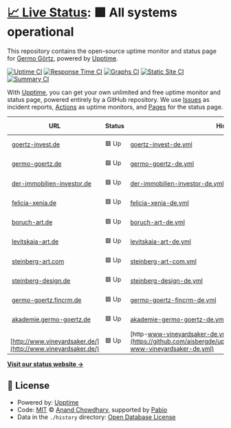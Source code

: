 # [📈 Live Status](https://aisbergde.github.io/upptime): <!--live status--> **🟩 All systems operational**

This repository contains the open-source uptime monitor and status page for [Germo Görtz](www.aisberg.de), powered by [Upptime](https://github.com/upptime/upptime).

[![Uptime CI](https://github.com/aisbergde/upptime/workflows/Uptime%20CI/badge.svg)](https://github.com/aisbergde/upptime/actions?query=workflow%3A%22Uptime+CI%22)
[![Response Time CI](https://github.com/aisbergde/upptime/workflows/Response%20Time%20CI/badge.svg)](https://github.com/aisbergde/upptime/actions?query=workflow%3A%22Response+Time+CI%22)
[![Graphs CI](https://github.com/aisbergde/upptime/workflows/Graphs%20CI/badge.svg)](https://github.com/aisbergde/upptime/actions?query=workflow%3A%22Graphs+CI%22)
[![Static Site CI](https://github.com/aisbergde/upptime/workflows/Static%20Site%20CI/badge.svg)](https://github.com/aisbergde/upptime/actions?query=workflow%3A%22Static+Site+CI%22)
[![Summary CI](https://github.com/aisbergde/upptime/workflows/Summary%20CI/badge.svg)](https://github.com/aisbergde/upptime/actions?query=workflow%3A%22Summary+CI%22)

With [Upptime](https://upptime.js.org), you can get your own unlimited and free uptime monitor and status page, powered entirely by a GitHub repository. We use [Issues](https://github.com/aisbergde/upptime/issues) as incident reports, [Actions](https://github.com/aisbergde/upptime/actions) as uptime monitors, and [Pages](https://aisbergde.github.io/upptime) for the status page.

<!--start: status pages-->
<!-- This summary is generated by Upptime (https://github.com/upptime/upptime) -->
<!-- Do not edit this manually, your changes will be overwritten -->
<!-- prettier-ignore -->
| URL | Status | History | Response Time | Uptime |
| --- | ------ | ------- | ------------- | ------ |
| <img alt="" src="https://icons.duckduckgo.com/ip3/goertz-invest.de.ico" height="13"> [goertz-invest.de](https://goertz-invest.de) | 🟩 Up | [goertz-invest-de.yml](https://github.com/aisbergde/upptime/commits/HEAD/history/goertz-invest-de.yml) | <details><summary><img alt="Response time graph" src="./graphs/goertz-invest-de/response-time-week.png" height="20"> 1050ms</summary><br><a href="https://aisbergde.github.io/upptime/history/goertz-invest-de"><img alt="Response time 1166" src="https://img.shields.io/endpoint?url=https%3A%2F%2Fraw.githubusercontent.com%2Faisbergde%2Fupptime%2FHEAD%2Fapi%2Fgoertz-invest-de%2Fresponse-time.json"></a><br><a href="https://aisbergde.github.io/upptime/history/goertz-invest-de"><img alt="24-hour response time 1288" src="https://img.shields.io/endpoint?url=https%3A%2F%2Fraw.githubusercontent.com%2Faisbergde%2Fupptime%2FHEAD%2Fapi%2Fgoertz-invest-de%2Fresponse-time-day.json"></a><br><a href="https://aisbergde.github.io/upptime/history/goertz-invest-de"><img alt="7-day response time 1050" src="https://img.shields.io/endpoint?url=https%3A%2F%2Fraw.githubusercontent.com%2Faisbergde%2Fupptime%2FHEAD%2Fapi%2Fgoertz-invest-de%2Fresponse-time-week.json"></a><br><a href="https://aisbergde.github.io/upptime/history/goertz-invest-de"><img alt="30-day response time 1172" src="https://img.shields.io/endpoint?url=https%3A%2F%2Fraw.githubusercontent.com%2Faisbergde%2Fupptime%2FHEAD%2Fapi%2Fgoertz-invest-de%2Fresponse-time-month.json"></a><br><a href="https://aisbergde.github.io/upptime/history/goertz-invest-de"><img alt="1-year response time 1166" src="https://img.shields.io/endpoint?url=https%3A%2F%2Fraw.githubusercontent.com%2Faisbergde%2Fupptime%2FHEAD%2Fapi%2Fgoertz-invest-de%2Fresponse-time-year.json"></a></details> | <details><summary><a href="https://aisbergde.github.io/upptime/history/goertz-invest-de">100.00%</a></summary><a href="https://aisbergde.github.io/upptime/history/goertz-invest-de"><img alt="All-time uptime 99.95%" src="https://img.shields.io/endpoint?url=https%3A%2F%2Fraw.githubusercontent.com%2Faisbergde%2Fupptime%2FHEAD%2Fapi%2Fgoertz-invest-de%2Fuptime.json"></a><br><a href="https://aisbergde.github.io/upptime/history/goertz-invest-de"><img alt="24-hour uptime 100.00%" src="https://img.shields.io/endpoint?url=https%3A%2F%2Fraw.githubusercontent.com%2Faisbergde%2Fupptime%2FHEAD%2Fapi%2Fgoertz-invest-de%2Fuptime-day.json"></a><br><a href="https://aisbergde.github.io/upptime/history/goertz-invest-de"><img alt="7-day uptime 100.00%" src="https://img.shields.io/endpoint?url=https%3A%2F%2Fraw.githubusercontent.com%2Faisbergde%2Fupptime%2FHEAD%2Fapi%2Fgoertz-invest-de%2Fuptime-week.json"></a><br><a href="https://aisbergde.github.io/upptime/history/goertz-invest-de"><img alt="30-day uptime 100.00%" src="https://img.shields.io/endpoint?url=https%3A%2F%2Fraw.githubusercontent.com%2Faisbergde%2Fupptime%2FHEAD%2Fapi%2Fgoertz-invest-de%2Fuptime-month.json"></a><br><a href="https://aisbergde.github.io/upptime/history/goertz-invest-de"><img alt="1-year uptime 99.95%" src="https://img.shields.io/endpoint?url=https%3A%2F%2Fraw.githubusercontent.com%2Faisbergde%2Fupptime%2FHEAD%2Fapi%2Fgoertz-invest-de%2Fuptime-year.json"></a></details>
| <img alt="" src="https://icons.duckduckgo.com/ip3/germo-goertz.de.ico" height="13"> [germo-goertz.de](https://germo-goertz.de) | 🟩 Up | [germo-goertz-de.yml](https://github.com/aisbergde/upptime/commits/HEAD/history/germo-goertz-de.yml) | <details><summary><img alt="Response time graph" src="./graphs/germo-goertz-de/response-time-week.png" height="20"> 1021ms</summary><br><a href="https://aisbergde.github.io/upptime/history/germo-goertz-de"><img alt="Response time 1125" src="https://img.shields.io/endpoint?url=https%3A%2F%2Fraw.githubusercontent.com%2Faisbergde%2Fupptime%2FHEAD%2Fapi%2Fgermo-goertz-de%2Fresponse-time.json"></a><br><a href="https://aisbergde.github.io/upptime/history/germo-goertz-de"><img alt="24-hour response time 1170" src="https://img.shields.io/endpoint?url=https%3A%2F%2Fraw.githubusercontent.com%2Faisbergde%2Fupptime%2FHEAD%2Fapi%2Fgermo-goertz-de%2Fresponse-time-day.json"></a><br><a href="https://aisbergde.github.io/upptime/history/germo-goertz-de"><img alt="7-day response time 1021" src="https://img.shields.io/endpoint?url=https%3A%2F%2Fraw.githubusercontent.com%2Faisbergde%2Fupptime%2FHEAD%2Fapi%2Fgermo-goertz-de%2Fresponse-time-week.json"></a><br><a href="https://aisbergde.github.io/upptime/history/germo-goertz-de"><img alt="30-day response time 1101" src="https://img.shields.io/endpoint?url=https%3A%2F%2Fraw.githubusercontent.com%2Faisbergde%2Fupptime%2FHEAD%2Fapi%2Fgermo-goertz-de%2Fresponse-time-month.json"></a><br><a href="https://aisbergde.github.io/upptime/history/germo-goertz-de"><img alt="1-year response time 1125" src="https://img.shields.io/endpoint?url=https%3A%2F%2Fraw.githubusercontent.com%2Faisbergde%2Fupptime%2FHEAD%2Fapi%2Fgermo-goertz-de%2Fresponse-time-year.json"></a></details> | <details><summary><a href="https://aisbergde.github.io/upptime/history/germo-goertz-de">100.00%</a></summary><a href="https://aisbergde.github.io/upptime/history/germo-goertz-de"><img alt="All-time uptime 99.58%" src="https://img.shields.io/endpoint?url=https%3A%2F%2Fraw.githubusercontent.com%2Faisbergde%2Fupptime%2FHEAD%2Fapi%2Fgermo-goertz-de%2Fuptime.json"></a><br><a href="https://aisbergde.github.io/upptime/history/germo-goertz-de"><img alt="24-hour uptime 100.00%" src="https://img.shields.io/endpoint?url=https%3A%2F%2Fraw.githubusercontent.com%2Faisbergde%2Fupptime%2FHEAD%2Fapi%2Fgermo-goertz-de%2Fuptime-day.json"></a><br><a href="https://aisbergde.github.io/upptime/history/germo-goertz-de"><img alt="7-day uptime 100.00%" src="https://img.shields.io/endpoint?url=https%3A%2F%2Fraw.githubusercontent.com%2Faisbergde%2Fupptime%2FHEAD%2Fapi%2Fgermo-goertz-de%2Fuptime-week.json"></a><br><a href="https://aisbergde.github.io/upptime/history/germo-goertz-de"><img alt="30-day uptime 100.00%" src="https://img.shields.io/endpoint?url=https%3A%2F%2Fraw.githubusercontent.com%2Faisbergde%2Fupptime%2FHEAD%2Fapi%2Fgermo-goertz-de%2Fuptime-month.json"></a><br><a href="https://aisbergde.github.io/upptime/history/germo-goertz-de"><img alt="1-year uptime 99.58%" src="https://img.shields.io/endpoint?url=https%3A%2F%2Fraw.githubusercontent.com%2Faisbergde%2Fupptime%2FHEAD%2Fapi%2Fgermo-goertz-de%2Fuptime-year.json"></a></details>
| <img alt="" src="https://icons.duckduckgo.com/ip3/der-immobilien-investor.de.ico" height="13"> [der-immobilien-investor.de](https://der-immobilien-investor.de/) | 🟩 Up | [der-immobilien-investor-de.yml](https://github.com/aisbergde/upptime/commits/HEAD/history/der-immobilien-investor-de.yml) | <details><summary><img alt="Response time graph" src="./graphs/der-immobilien-investor-de/response-time-week.png" height="20"> 1060ms</summary><br><a href="https://aisbergde.github.io/upptime/history/der-immobilien-investor-de"><img alt="Response time 1245" src="https://img.shields.io/endpoint?url=https%3A%2F%2Fraw.githubusercontent.com%2Faisbergde%2Fupptime%2FHEAD%2Fapi%2Fder-immobilien-investor-de%2Fresponse-time.json"></a><br><a href="https://aisbergde.github.io/upptime/history/der-immobilien-investor-de"><img alt="24-hour response time 994" src="https://img.shields.io/endpoint?url=https%3A%2F%2Fraw.githubusercontent.com%2Faisbergde%2Fupptime%2FHEAD%2Fapi%2Fder-immobilien-investor-de%2Fresponse-time-day.json"></a><br><a href="https://aisbergde.github.io/upptime/history/der-immobilien-investor-de"><img alt="7-day response time 1060" src="https://img.shields.io/endpoint?url=https%3A%2F%2Fraw.githubusercontent.com%2Faisbergde%2Fupptime%2FHEAD%2Fapi%2Fder-immobilien-investor-de%2Fresponse-time-week.json"></a><br><a href="https://aisbergde.github.io/upptime/history/der-immobilien-investor-de"><img alt="30-day response time 1252" src="https://img.shields.io/endpoint?url=https%3A%2F%2Fraw.githubusercontent.com%2Faisbergde%2Fupptime%2FHEAD%2Fapi%2Fder-immobilien-investor-de%2Fresponse-time-month.json"></a><br><a href="https://aisbergde.github.io/upptime/history/der-immobilien-investor-de"><img alt="1-year response time 1245" src="https://img.shields.io/endpoint?url=https%3A%2F%2Fraw.githubusercontent.com%2Faisbergde%2Fupptime%2FHEAD%2Fapi%2Fder-immobilien-investor-de%2Fresponse-time-year.json"></a></details> | <details><summary><a href="https://aisbergde.github.io/upptime/history/der-immobilien-investor-de">100.00%</a></summary><a href="https://aisbergde.github.io/upptime/history/der-immobilien-investor-de"><img alt="All-time uptime 99.96%" src="https://img.shields.io/endpoint?url=https%3A%2F%2Fraw.githubusercontent.com%2Faisbergde%2Fupptime%2FHEAD%2Fapi%2Fder-immobilien-investor-de%2Fuptime.json"></a><br><a href="https://aisbergde.github.io/upptime/history/der-immobilien-investor-de"><img alt="24-hour uptime 100.00%" src="https://img.shields.io/endpoint?url=https%3A%2F%2Fraw.githubusercontent.com%2Faisbergde%2Fupptime%2FHEAD%2Fapi%2Fder-immobilien-investor-de%2Fuptime-day.json"></a><br><a href="https://aisbergde.github.io/upptime/history/der-immobilien-investor-de"><img alt="7-day uptime 100.00%" src="https://img.shields.io/endpoint?url=https%3A%2F%2Fraw.githubusercontent.com%2Faisbergde%2Fupptime%2FHEAD%2Fapi%2Fder-immobilien-investor-de%2Fuptime-week.json"></a><br><a href="https://aisbergde.github.io/upptime/history/der-immobilien-investor-de"><img alt="30-day uptime 100.00%" src="https://img.shields.io/endpoint?url=https%3A%2F%2Fraw.githubusercontent.com%2Faisbergde%2Fupptime%2FHEAD%2Fapi%2Fder-immobilien-investor-de%2Fuptime-month.json"></a><br><a href="https://aisbergde.github.io/upptime/history/der-immobilien-investor-de"><img alt="1-year uptime 99.96%" src="https://img.shields.io/endpoint?url=https%3A%2F%2Fraw.githubusercontent.com%2Faisbergde%2Fupptime%2FHEAD%2Fapi%2Fder-immobilien-investor-de%2Fuptime-year.json"></a></details>
| <img alt="" src="https://icons.duckduckgo.com/ip3/felicia-xenia.de.ico" height="13"> [felicia-xenia.de](https://felicia-xenia.de/) | 🟩 Up | [felicia-xenia-de.yml](https://github.com/aisbergde/upptime/commits/HEAD/history/felicia-xenia-de.yml) | <details><summary><img alt="Response time graph" src="./graphs/felicia-xenia-de/response-time-week.png" height="20"> 995ms</summary><br><a href="https://aisbergde.github.io/upptime/history/felicia-xenia-de"><img alt="Response time 981" src="https://img.shields.io/endpoint?url=https%3A%2F%2Fraw.githubusercontent.com%2Faisbergde%2Fupptime%2FHEAD%2Fapi%2Ffelicia-xenia-de%2Fresponse-time.json"></a><br><a href="https://aisbergde.github.io/upptime/history/felicia-xenia-de"><img alt="24-hour response time 1276" src="https://img.shields.io/endpoint?url=https%3A%2F%2Fraw.githubusercontent.com%2Faisbergde%2Fupptime%2FHEAD%2Fapi%2Ffelicia-xenia-de%2Fresponse-time-day.json"></a><br><a href="https://aisbergde.github.io/upptime/history/felicia-xenia-de"><img alt="7-day response time 995" src="https://img.shields.io/endpoint?url=https%3A%2F%2Fraw.githubusercontent.com%2Faisbergde%2Fupptime%2FHEAD%2Fapi%2Ffelicia-xenia-de%2Fresponse-time-week.json"></a><br><a href="https://aisbergde.github.io/upptime/history/felicia-xenia-de"><img alt="30-day response time 1001" src="https://img.shields.io/endpoint?url=https%3A%2F%2Fraw.githubusercontent.com%2Faisbergde%2Fupptime%2FHEAD%2Fapi%2Ffelicia-xenia-de%2Fresponse-time-month.json"></a><br><a href="https://aisbergde.github.io/upptime/history/felicia-xenia-de"><img alt="1-year response time 981" src="https://img.shields.io/endpoint?url=https%3A%2F%2Fraw.githubusercontent.com%2Faisbergde%2Fupptime%2FHEAD%2Fapi%2Ffelicia-xenia-de%2Fresponse-time-year.json"></a></details> | <details><summary><a href="https://aisbergde.github.io/upptime/history/felicia-xenia-de">100.00%</a></summary><a href="https://aisbergde.github.io/upptime/history/felicia-xenia-de"><img alt="All-time uptime 99.92%" src="https://img.shields.io/endpoint?url=https%3A%2F%2Fraw.githubusercontent.com%2Faisbergde%2Fupptime%2FHEAD%2Fapi%2Ffelicia-xenia-de%2Fuptime.json"></a><br><a href="https://aisbergde.github.io/upptime/history/felicia-xenia-de"><img alt="24-hour uptime 100.00%" src="https://img.shields.io/endpoint?url=https%3A%2F%2Fraw.githubusercontent.com%2Faisbergde%2Fupptime%2FHEAD%2Fapi%2Ffelicia-xenia-de%2Fuptime-day.json"></a><br><a href="https://aisbergde.github.io/upptime/history/felicia-xenia-de"><img alt="7-day uptime 100.00%" src="https://img.shields.io/endpoint?url=https%3A%2F%2Fraw.githubusercontent.com%2Faisbergde%2Fupptime%2FHEAD%2Fapi%2Ffelicia-xenia-de%2Fuptime-week.json"></a><br><a href="https://aisbergde.github.io/upptime/history/felicia-xenia-de"><img alt="30-day uptime 100.00%" src="https://img.shields.io/endpoint?url=https%3A%2F%2Fraw.githubusercontent.com%2Faisbergde%2Fupptime%2FHEAD%2Fapi%2Ffelicia-xenia-de%2Fuptime-month.json"></a><br><a href="https://aisbergde.github.io/upptime/history/felicia-xenia-de"><img alt="1-year uptime 99.92%" src="https://img.shields.io/endpoint?url=https%3A%2F%2Fraw.githubusercontent.com%2Faisbergde%2Fupptime%2FHEAD%2Fapi%2Ffelicia-xenia-de%2Fuptime-year.json"></a></details>
| <img alt="" src="https://icons.duckduckgo.com/ip3/boruch-art.de.ico" height="13"> [boruch-art.de](https://boruch-art.de/) | 🟩 Up | [boruch-art-de.yml](https://github.com/aisbergde/upptime/commits/HEAD/history/boruch-art-de.yml) | <details><summary><img alt="Response time graph" src="./graphs/boruch-art-de/response-time-week.png" height="20"> 817ms</summary><br><a href="https://aisbergde.github.io/upptime/history/boruch-art-de"><img alt="Response time 867" src="https://img.shields.io/endpoint?url=https%3A%2F%2Fraw.githubusercontent.com%2Faisbergde%2Fupptime%2FHEAD%2Fapi%2Fboruch-art-de%2Fresponse-time.json"></a><br><a href="https://aisbergde.github.io/upptime/history/boruch-art-de"><img alt="24-hour response time 739" src="https://img.shields.io/endpoint?url=https%3A%2F%2Fraw.githubusercontent.com%2Faisbergde%2Fupptime%2FHEAD%2Fapi%2Fboruch-art-de%2Fresponse-time-day.json"></a><br><a href="https://aisbergde.github.io/upptime/history/boruch-art-de"><img alt="7-day response time 817" src="https://img.shields.io/endpoint?url=https%3A%2F%2Fraw.githubusercontent.com%2Faisbergde%2Fupptime%2FHEAD%2Fapi%2Fboruch-art-de%2Fresponse-time-week.json"></a><br><a href="https://aisbergde.github.io/upptime/history/boruch-art-de"><img alt="30-day response time 820" src="https://img.shields.io/endpoint?url=https%3A%2F%2Fraw.githubusercontent.com%2Faisbergde%2Fupptime%2FHEAD%2Fapi%2Fboruch-art-de%2Fresponse-time-month.json"></a><br><a href="https://aisbergde.github.io/upptime/history/boruch-art-de"><img alt="1-year response time 867" src="https://img.shields.io/endpoint?url=https%3A%2F%2Fraw.githubusercontent.com%2Faisbergde%2Fupptime%2FHEAD%2Fapi%2Fboruch-art-de%2Fresponse-time-year.json"></a></details> | <details><summary><a href="https://aisbergde.github.io/upptime/history/boruch-art-de">100.00%</a></summary><a href="https://aisbergde.github.io/upptime/history/boruch-art-de"><img alt="All-time uptime 99.96%" src="https://img.shields.io/endpoint?url=https%3A%2F%2Fraw.githubusercontent.com%2Faisbergde%2Fupptime%2FHEAD%2Fapi%2Fboruch-art-de%2Fuptime.json"></a><br><a href="https://aisbergde.github.io/upptime/history/boruch-art-de"><img alt="24-hour uptime 100.00%" src="https://img.shields.io/endpoint?url=https%3A%2F%2Fraw.githubusercontent.com%2Faisbergde%2Fupptime%2FHEAD%2Fapi%2Fboruch-art-de%2Fuptime-day.json"></a><br><a href="https://aisbergde.github.io/upptime/history/boruch-art-de"><img alt="7-day uptime 100.00%" src="https://img.shields.io/endpoint?url=https%3A%2F%2Fraw.githubusercontent.com%2Faisbergde%2Fupptime%2FHEAD%2Fapi%2Fboruch-art-de%2Fuptime-week.json"></a><br><a href="https://aisbergde.github.io/upptime/history/boruch-art-de"><img alt="30-day uptime 100.00%" src="https://img.shields.io/endpoint?url=https%3A%2F%2Fraw.githubusercontent.com%2Faisbergde%2Fupptime%2FHEAD%2Fapi%2Fboruch-art-de%2Fuptime-month.json"></a><br><a href="https://aisbergde.github.io/upptime/history/boruch-art-de"><img alt="1-year uptime 99.96%" src="https://img.shields.io/endpoint?url=https%3A%2F%2Fraw.githubusercontent.com%2Faisbergde%2Fupptime%2FHEAD%2Fapi%2Fboruch-art-de%2Fuptime-year.json"></a></details>
| <img alt="" src="https://icons.duckduckgo.com/ip3/levitskaia-art.de.ico" height="13"> [levitskaia-art.de](https://levitskaia-art.de/) | 🟩 Up | [levitskaia-art-de.yml](https://github.com/aisbergde/upptime/commits/HEAD/history/levitskaia-art-de.yml) | <details><summary><img alt="Response time graph" src="./graphs/levitskaia-art-de/response-time-week.png" height="20"> 886ms</summary><br><a href="https://aisbergde.github.io/upptime/history/levitskaia-art-de"><img alt="Response time 935" src="https://img.shields.io/endpoint?url=https%3A%2F%2Fraw.githubusercontent.com%2Faisbergde%2Fupptime%2FHEAD%2Fapi%2Flevitskaia-art-de%2Fresponse-time.json"></a><br><a href="https://aisbergde.github.io/upptime/history/levitskaia-art-de"><img alt="24-hour response time 1114" src="https://img.shields.io/endpoint?url=https%3A%2F%2Fraw.githubusercontent.com%2Faisbergde%2Fupptime%2FHEAD%2Fapi%2Flevitskaia-art-de%2Fresponse-time-day.json"></a><br><a href="https://aisbergde.github.io/upptime/history/levitskaia-art-de"><img alt="7-day response time 886" src="https://img.shields.io/endpoint?url=https%3A%2F%2Fraw.githubusercontent.com%2Faisbergde%2Fupptime%2FHEAD%2Fapi%2Flevitskaia-art-de%2Fresponse-time-week.json"></a><br><a href="https://aisbergde.github.io/upptime/history/levitskaia-art-de"><img alt="30-day response time 915" src="https://img.shields.io/endpoint?url=https%3A%2F%2Fraw.githubusercontent.com%2Faisbergde%2Fupptime%2FHEAD%2Fapi%2Flevitskaia-art-de%2Fresponse-time-month.json"></a><br><a href="https://aisbergde.github.io/upptime/history/levitskaia-art-de"><img alt="1-year response time 935" src="https://img.shields.io/endpoint?url=https%3A%2F%2Fraw.githubusercontent.com%2Faisbergde%2Fupptime%2FHEAD%2Fapi%2Flevitskaia-art-de%2Fresponse-time-year.json"></a></details> | <details><summary><a href="https://aisbergde.github.io/upptime/history/levitskaia-art-de">100.00%</a></summary><a href="https://aisbergde.github.io/upptime/history/levitskaia-art-de"><img alt="All-time uptime 99.96%" src="https://img.shields.io/endpoint?url=https%3A%2F%2Fraw.githubusercontent.com%2Faisbergde%2Fupptime%2FHEAD%2Fapi%2Flevitskaia-art-de%2Fuptime.json"></a><br><a href="https://aisbergde.github.io/upptime/history/levitskaia-art-de"><img alt="24-hour uptime 100.00%" src="https://img.shields.io/endpoint?url=https%3A%2F%2Fraw.githubusercontent.com%2Faisbergde%2Fupptime%2FHEAD%2Fapi%2Flevitskaia-art-de%2Fuptime-day.json"></a><br><a href="https://aisbergde.github.io/upptime/history/levitskaia-art-de"><img alt="7-day uptime 100.00%" src="https://img.shields.io/endpoint?url=https%3A%2F%2Fraw.githubusercontent.com%2Faisbergde%2Fupptime%2FHEAD%2Fapi%2Flevitskaia-art-de%2Fuptime-week.json"></a><br><a href="https://aisbergde.github.io/upptime/history/levitskaia-art-de"><img alt="30-day uptime 100.00%" src="https://img.shields.io/endpoint?url=https%3A%2F%2Fraw.githubusercontent.com%2Faisbergde%2Fupptime%2FHEAD%2Fapi%2Flevitskaia-art-de%2Fuptime-month.json"></a><br><a href="https://aisbergde.github.io/upptime/history/levitskaia-art-de"><img alt="1-year uptime 99.96%" src="https://img.shields.io/endpoint?url=https%3A%2F%2Fraw.githubusercontent.com%2Faisbergde%2Fupptime%2FHEAD%2Fapi%2Flevitskaia-art-de%2Fuptime-year.json"></a></details>
| <img alt="" src="https://icons.duckduckgo.com/ip3/steinberg-art.com.ico" height="13"> [steinberg-art.com](https://steinberg-art.com/) | 🟩 Up | [steinberg-art-com.yml](https://github.com/aisbergde/upptime/commits/HEAD/history/steinberg-art-com.yml) | <details><summary><img alt="Response time graph" src="./graphs/steinberg-art-com/response-time-week.png" height="20"> 688ms</summary><br><a href="https://aisbergde.github.io/upptime/history/steinberg-art-com"><img alt="Response time 717" src="https://img.shields.io/endpoint?url=https%3A%2F%2Fraw.githubusercontent.com%2Faisbergde%2Fupptime%2FHEAD%2Fapi%2Fsteinberg-art-com%2Fresponse-time.json"></a><br><a href="https://aisbergde.github.io/upptime/history/steinberg-art-com"><img alt="24-hour response time 783" src="https://img.shields.io/endpoint?url=https%3A%2F%2Fraw.githubusercontent.com%2Faisbergde%2Fupptime%2FHEAD%2Fapi%2Fsteinberg-art-com%2Fresponse-time-day.json"></a><br><a href="https://aisbergde.github.io/upptime/history/steinberg-art-com"><img alt="7-day response time 688" src="https://img.shields.io/endpoint?url=https%3A%2F%2Fraw.githubusercontent.com%2Faisbergde%2Fupptime%2FHEAD%2Fapi%2Fsteinberg-art-com%2Fresponse-time-week.json"></a><br><a href="https://aisbergde.github.io/upptime/history/steinberg-art-com"><img alt="30-day response time 680" src="https://img.shields.io/endpoint?url=https%3A%2F%2Fraw.githubusercontent.com%2Faisbergde%2Fupptime%2FHEAD%2Fapi%2Fsteinberg-art-com%2Fresponse-time-month.json"></a><br><a href="https://aisbergde.github.io/upptime/history/steinberg-art-com"><img alt="1-year response time 717" src="https://img.shields.io/endpoint?url=https%3A%2F%2Fraw.githubusercontent.com%2Faisbergde%2Fupptime%2FHEAD%2Fapi%2Fsteinberg-art-com%2Fresponse-time-year.json"></a></details> | <details><summary><a href="https://aisbergde.github.io/upptime/history/steinberg-art-com">100.00%</a></summary><a href="https://aisbergde.github.io/upptime/history/steinberg-art-com"><img alt="All-time uptime 99.97%" src="https://img.shields.io/endpoint?url=https%3A%2F%2Fraw.githubusercontent.com%2Faisbergde%2Fupptime%2FHEAD%2Fapi%2Fsteinberg-art-com%2Fuptime.json"></a><br><a href="https://aisbergde.github.io/upptime/history/steinberg-art-com"><img alt="24-hour uptime 100.00%" src="https://img.shields.io/endpoint?url=https%3A%2F%2Fraw.githubusercontent.com%2Faisbergde%2Fupptime%2FHEAD%2Fapi%2Fsteinberg-art-com%2Fuptime-day.json"></a><br><a href="https://aisbergde.github.io/upptime/history/steinberg-art-com"><img alt="7-day uptime 100.00%" src="https://img.shields.io/endpoint?url=https%3A%2F%2Fraw.githubusercontent.com%2Faisbergde%2Fupptime%2FHEAD%2Fapi%2Fsteinberg-art-com%2Fuptime-week.json"></a><br><a href="https://aisbergde.github.io/upptime/history/steinberg-art-com"><img alt="30-day uptime 100.00%" src="https://img.shields.io/endpoint?url=https%3A%2F%2Fraw.githubusercontent.com%2Faisbergde%2Fupptime%2FHEAD%2Fapi%2Fsteinberg-art-com%2Fuptime-month.json"></a><br><a href="https://aisbergde.github.io/upptime/history/steinberg-art-com"><img alt="1-year uptime 99.97%" src="https://img.shields.io/endpoint?url=https%3A%2F%2Fraw.githubusercontent.com%2Faisbergde%2Fupptime%2FHEAD%2Fapi%2Fsteinberg-art-com%2Fuptime-year.json"></a></details>
| <img alt="" src="https://icons.duckduckgo.com/ip3/steinberg-design.de.ico" height="13"> [steinberg-design.de](https://steinberg-design.de/) | 🟩 Up | [steinberg-design-de.yml](https://github.com/aisbergde/upptime/commits/HEAD/history/steinberg-design-de.yml) | <details><summary><img alt="Response time graph" src="./graphs/steinberg-design-de/response-time-week.png" height="20"> 798ms</summary><br><a href="https://aisbergde.github.io/upptime/history/steinberg-design-de"><img alt="Response time 930" src="https://img.shields.io/endpoint?url=https%3A%2F%2Fraw.githubusercontent.com%2Faisbergde%2Fupptime%2FHEAD%2Fapi%2Fsteinberg-design-de%2Fresponse-time.json"></a><br><a href="https://aisbergde.github.io/upptime/history/steinberg-design-de"><img alt="24-hour response time 1036" src="https://img.shields.io/endpoint?url=https%3A%2F%2Fraw.githubusercontent.com%2Faisbergde%2Fupptime%2FHEAD%2Fapi%2Fsteinberg-design-de%2Fresponse-time-day.json"></a><br><a href="https://aisbergde.github.io/upptime/history/steinberg-design-de"><img alt="7-day response time 798" src="https://img.shields.io/endpoint?url=https%3A%2F%2Fraw.githubusercontent.com%2Faisbergde%2Fupptime%2FHEAD%2Fapi%2Fsteinberg-design-de%2Fresponse-time-week.json"></a><br><a href="https://aisbergde.github.io/upptime/history/steinberg-design-de"><img alt="30-day response time 865" src="https://img.shields.io/endpoint?url=https%3A%2F%2Fraw.githubusercontent.com%2Faisbergde%2Fupptime%2FHEAD%2Fapi%2Fsteinberg-design-de%2Fresponse-time-month.json"></a><br><a href="https://aisbergde.github.io/upptime/history/steinberg-design-de"><img alt="1-year response time 930" src="https://img.shields.io/endpoint?url=https%3A%2F%2Fraw.githubusercontent.com%2Faisbergde%2Fupptime%2FHEAD%2Fapi%2Fsteinberg-design-de%2Fresponse-time-year.json"></a></details> | <details><summary><a href="https://aisbergde.github.io/upptime/history/steinberg-design-de">100.00%</a></summary><a href="https://aisbergde.github.io/upptime/history/steinberg-design-de"><img alt="All-time uptime 99.96%" src="https://img.shields.io/endpoint?url=https%3A%2F%2Fraw.githubusercontent.com%2Faisbergde%2Fupptime%2FHEAD%2Fapi%2Fsteinberg-design-de%2Fuptime.json"></a><br><a href="https://aisbergde.github.io/upptime/history/steinberg-design-de"><img alt="24-hour uptime 100.00%" src="https://img.shields.io/endpoint?url=https%3A%2F%2Fraw.githubusercontent.com%2Faisbergde%2Fupptime%2FHEAD%2Fapi%2Fsteinberg-design-de%2Fuptime-day.json"></a><br><a href="https://aisbergde.github.io/upptime/history/steinberg-design-de"><img alt="7-day uptime 100.00%" src="https://img.shields.io/endpoint?url=https%3A%2F%2Fraw.githubusercontent.com%2Faisbergde%2Fupptime%2FHEAD%2Fapi%2Fsteinberg-design-de%2Fuptime-week.json"></a><br><a href="https://aisbergde.github.io/upptime/history/steinberg-design-de"><img alt="30-day uptime 100.00%" src="https://img.shields.io/endpoint?url=https%3A%2F%2Fraw.githubusercontent.com%2Faisbergde%2Fupptime%2FHEAD%2Fapi%2Fsteinberg-design-de%2Fuptime-month.json"></a><br><a href="https://aisbergde.github.io/upptime/history/steinberg-design-de"><img alt="1-year uptime 99.96%" src="https://img.shields.io/endpoint?url=https%3A%2F%2Fraw.githubusercontent.com%2Faisbergde%2Fupptime%2FHEAD%2Fapi%2Fsteinberg-design-de%2Fuptime-year.json"></a></details>
| <img alt="" src="https://icons.duckduckgo.com/ip3/germo-goertz.fincrm.de.ico" height="13"> [germo-goertz.fincrm.de](https://germo-goertz.fincrm.de/) | 🟩 Up | [germo-goertz-fincrm-de.yml](https://github.com/aisbergde/upptime/commits/HEAD/history/germo-goertz-fincrm-de.yml) | <details><summary><img alt="Response time graph" src="./graphs/germo-goertz-fincrm-de/response-time-week.png" height="20"> 700ms</summary><br><a href="https://aisbergde.github.io/upptime/history/germo-goertz-fincrm-de"><img alt="Response time 785" src="https://img.shields.io/endpoint?url=https%3A%2F%2Fraw.githubusercontent.com%2Faisbergde%2Fupptime%2FHEAD%2Fapi%2Fgermo-goertz-fincrm-de%2Fresponse-time.json"></a><br><a href="https://aisbergde.github.io/upptime/history/germo-goertz-fincrm-de"><img alt="24-hour response time 817" src="https://img.shields.io/endpoint?url=https%3A%2F%2Fraw.githubusercontent.com%2Faisbergde%2Fupptime%2FHEAD%2Fapi%2Fgermo-goertz-fincrm-de%2Fresponse-time-day.json"></a><br><a href="https://aisbergde.github.io/upptime/history/germo-goertz-fincrm-de"><img alt="7-day response time 700" src="https://img.shields.io/endpoint?url=https%3A%2F%2Fraw.githubusercontent.com%2Faisbergde%2Fupptime%2FHEAD%2Fapi%2Fgermo-goertz-fincrm-de%2Fresponse-time-week.json"></a><br><a href="https://aisbergde.github.io/upptime/history/germo-goertz-fincrm-de"><img alt="30-day response time 787" src="https://img.shields.io/endpoint?url=https%3A%2F%2Fraw.githubusercontent.com%2Faisbergde%2Fupptime%2FHEAD%2Fapi%2Fgermo-goertz-fincrm-de%2Fresponse-time-month.json"></a><br><a href="https://aisbergde.github.io/upptime/history/germo-goertz-fincrm-de"><img alt="1-year response time 785" src="https://img.shields.io/endpoint?url=https%3A%2F%2Fraw.githubusercontent.com%2Faisbergde%2Fupptime%2FHEAD%2Fapi%2Fgermo-goertz-fincrm-de%2Fresponse-time-year.json"></a></details> | <details><summary><a href="https://aisbergde.github.io/upptime/history/germo-goertz-fincrm-de">100.00%</a></summary><a href="https://aisbergde.github.io/upptime/history/germo-goertz-fincrm-de"><img alt="All-time uptime 99.85%" src="https://img.shields.io/endpoint?url=https%3A%2F%2Fraw.githubusercontent.com%2Faisbergde%2Fupptime%2FHEAD%2Fapi%2Fgermo-goertz-fincrm-de%2Fuptime.json"></a><br><a href="https://aisbergde.github.io/upptime/history/germo-goertz-fincrm-de"><img alt="24-hour uptime 100.00%" src="https://img.shields.io/endpoint?url=https%3A%2F%2Fraw.githubusercontent.com%2Faisbergde%2Fupptime%2FHEAD%2Fapi%2Fgermo-goertz-fincrm-de%2Fuptime-day.json"></a><br><a href="https://aisbergde.github.io/upptime/history/germo-goertz-fincrm-de"><img alt="7-day uptime 100.00%" src="https://img.shields.io/endpoint?url=https%3A%2F%2Fraw.githubusercontent.com%2Faisbergde%2Fupptime%2FHEAD%2Fapi%2Fgermo-goertz-fincrm-de%2Fuptime-week.json"></a><br><a href="https://aisbergde.github.io/upptime/history/germo-goertz-fincrm-de"><img alt="30-day uptime 100.00%" src="https://img.shields.io/endpoint?url=https%3A%2F%2Fraw.githubusercontent.com%2Faisbergde%2Fupptime%2FHEAD%2Fapi%2Fgermo-goertz-fincrm-de%2Fuptime-month.json"></a><br><a href="https://aisbergde.github.io/upptime/history/germo-goertz-fincrm-de"><img alt="1-year uptime 99.85%" src="https://img.shields.io/endpoint?url=https%3A%2F%2Fraw.githubusercontent.com%2Faisbergde%2Fupptime%2FHEAD%2Fapi%2Fgermo-goertz-fincrm-de%2Fuptime-year.json"></a></details>
| <img alt="" src="https://icons.duckduckgo.com/ip3/akademie.germo-goertz.de.ico" height="13"> [akademie.germo-goertz.de](https://akademie.germo-goertz.de/) | 🟩 Up | [akademie-germo-goertz-de.yml](https://github.com/aisbergde/upptime/commits/HEAD/history/akademie-germo-goertz-de.yml) | <details><summary><img alt="Response time graph" src="./graphs/akademie-germo-goertz-de/response-time-week.png" height="20"> 1082ms</summary><br><a href="https://aisbergde.github.io/upptime/history/akademie-germo-goertz-de"><img alt="Response time 1183" src="https://img.shields.io/endpoint?url=https%3A%2F%2Fraw.githubusercontent.com%2Faisbergde%2Fupptime%2FHEAD%2Fapi%2Fakademie-germo-goertz-de%2Fresponse-time.json"></a><br><a href="https://aisbergde.github.io/upptime/history/akademie-germo-goertz-de"><img alt="24-hour response time 1128" src="https://img.shields.io/endpoint?url=https%3A%2F%2Fraw.githubusercontent.com%2Faisbergde%2Fupptime%2FHEAD%2Fapi%2Fakademie-germo-goertz-de%2Fresponse-time-day.json"></a><br><a href="https://aisbergde.github.io/upptime/history/akademie-germo-goertz-de"><img alt="7-day response time 1082" src="https://img.shields.io/endpoint?url=https%3A%2F%2Fraw.githubusercontent.com%2Faisbergde%2Fupptime%2FHEAD%2Fapi%2Fakademie-germo-goertz-de%2Fresponse-time-week.json"></a><br><a href="https://aisbergde.github.io/upptime/history/akademie-germo-goertz-de"><img alt="30-day response time 1152" src="https://img.shields.io/endpoint?url=https%3A%2F%2Fraw.githubusercontent.com%2Faisbergde%2Fupptime%2FHEAD%2Fapi%2Fakademie-germo-goertz-de%2Fresponse-time-month.json"></a><br><a href="https://aisbergde.github.io/upptime/history/akademie-germo-goertz-de"><img alt="1-year response time 1183" src="https://img.shields.io/endpoint?url=https%3A%2F%2Fraw.githubusercontent.com%2Faisbergde%2Fupptime%2FHEAD%2Fapi%2Fakademie-germo-goertz-de%2Fresponse-time-year.json"></a></details> | <details><summary><a href="https://aisbergde.github.io/upptime/history/akademie-germo-goertz-de">100.00%</a></summary><a href="https://aisbergde.github.io/upptime/history/akademie-germo-goertz-de"><img alt="All-time uptime 99.96%" src="https://img.shields.io/endpoint?url=https%3A%2F%2Fraw.githubusercontent.com%2Faisbergde%2Fupptime%2FHEAD%2Fapi%2Fakademie-germo-goertz-de%2Fuptime.json"></a><br><a href="https://aisbergde.github.io/upptime/history/akademie-germo-goertz-de"><img alt="24-hour uptime 100.00%" src="https://img.shields.io/endpoint?url=https%3A%2F%2Fraw.githubusercontent.com%2Faisbergde%2Fupptime%2FHEAD%2Fapi%2Fakademie-germo-goertz-de%2Fuptime-day.json"></a><br><a href="https://aisbergde.github.io/upptime/history/akademie-germo-goertz-de"><img alt="7-day uptime 100.00%" src="https://img.shields.io/endpoint?url=https%3A%2F%2Fraw.githubusercontent.com%2Faisbergde%2Fupptime%2FHEAD%2Fapi%2Fakademie-germo-goertz-de%2Fuptime-week.json"></a><br><a href="https://aisbergde.github.io/upptime/history/akademie-germo-goertz-de"><img alt="30-day uptime 100.00%" src="https://img.shields.io/endpoint?url=https%3A%2F%2Fraw.githubusercontent.com%2Faisbergde%2Fupptime%2FHEAD%2Fapi%2Fakademie-germo-goertz-de%2Fuptime-month.json"></a><br><a href="https://aisbergde.github.io/upptime/history/akademie-germo-goertz-de"><img alt="1-year uptime 99.96%" src="https://img.shields.io/endpoint?url=https%3A%2F%2Fraw.githubusercontent.com%2Faisbergde%2Fupptime%2FHEAD%2Fapi%2Fakademie-germo-goertz-de%2Fuptime-year.json"></a></details>
| <img alt="" src="https://icons.duckduckgo.com/ip3/www.vineyardsaker.de.ico" height="13"> [http://www.vineyardsaker.de/](http://www.vineyardsaker.de/) | 🟩 Up | [http-www-vineyardsaker-de.yml](https://github.com/aisbergde/upptime/commits/HEAD/history/http-www-vineyardsaker-de.yml) | <details><summary><img alt="Response time graph" src="./graphs/http-www-vineyardsaker-de/response-time-week.png" height="20"> 4208ms</summary><br><a href="https://aisbergde.github.io/upptime/history/http-www-vineyardsaker-de"><img alt="Response time 3315" src="https://img.shields.io/endpoint?url=https%3A%2F%2Fraw.githubusercontent.com%2Faisbergde%2Fupptime%2FHEAD%2Fapi%2Fhttp-www-vineyardsaker-de%2Fresponse-time.json"></a><br><a href="https://aisbergde.github.io/upptime/history/http-www-vineyardsaker-de"><img alt="24-hour response time 5096" src="https://img.shields.io/endpoint?url=https%3A%2F%2Fraw.githubusercontent.com%2Faisbergde%2Fupptime%2FHEAD%2Fapi%2Fhttp-www-vineyardsaker-de%2Fresponse-time-day.json"></a><br><a href="https://aisbergde.github.io/upptime/history/http-www-vineyardsaker-de"><img alt="7-day response time 4208" src="https://img.shields.io/endpoint?url=https%3A%2F%2Fraw.githubusercontent.com%2Faisbergde%2Fupptime%2FHEAD%2Fapi%2Fhttp-www-vineyardsaker-de%2Fresponse-time-week.json"></a><br><a href="https://aisbergde.github.io/upptime/history/http-www-vineyardsaker-de"><img alt="30-day response time 3606" src="https://img.shields.io/endpoint?url=https%3A%2F%2Fraw.githubusercontent.com%2Faisbergde%2Fupptime%2FHEAD%2Fapi%2Fhttp-www-vineyardsaker-de%2Fresponse-time-month.json"></a><br><a href="https://aisbergde.github.io/upptime/history/http-www-vineyardsaker-de"><img alt="1-year response time 3315" src="https://img.shields.io/endpoint?url=https%3A%2F%2Fraw.githubusercontent.com%2Faisbergde%2Fupptime%2FHEAD%2Fapi%2Fhttp-www-vineyardsaker-de%2Fresponse-time-year.json"></a></details> | <details><summary><a href="https://aisbergde.github.io/upptime/history/http-www-vineyardsaker-de">100.00%</a></summary><a href="https://aisbergde.github.io/upptime/history/http-www-vineyardsaker-de"><img alt="All-time uptime 99.86%" src="https://img.shields.io/endpoint?url=https%3A%2F%2Fraw.githubusercontent.com%2Faisbergde%2Fupptime%2FHEAD%2Fapi%2Fhttp-www-vineyardsaker-de%2Fuptime.json"></a><br><a href="https://aisbergde.github.io/upptime/history/http-www-vineyardsaker-de"><img alt="24-hour uptime 100.00%" src="https://img.shields.io/endpoint?url=https%3A%2F%2Fraw.githubusercontent.com%2Faisbergde%2Fupptime%2FHEAD%2Fapi%2Fhttp-www-vineyardsaker-de%2Fuptime-day.json"></a><br><a href="https://aisbergde.github.io/upptime/history/http-www-vineyardsaker-de"><img alt="7-day uptime 100.00%" src="https://img.shields.io/endpoint?url=https%3A%2F%2Fraw.githubusercontent.com%2Faisbergde%2Fupptime%2FHEAD%2Fapi%2Fhttp-www-vineyardsaker-de%2Fuptime-week.json"></a><br><a href="https://aisbergde.github.io/upptime/history/http-www-vineyardsaker-de"><img alt="30-day uptime 100.00%" src="https://img.shields.io/endpoint?url=https%3A%2F%2Fraw.githubusercontent.com%2Faisbergde%2Fupptime%2FHEAD%2Fapi%2Fhttp-www-vineyardsaker-de%2Fuptime-month.json"></a><br><a href="https://aisbergde.github.io/upptime/history/http-www-vineyardsaker-de"><img alt="1-year uptime 99.86%" src="https://img.shields.io/endpoint?url=https%3A%2F%2Fraw.githubusercontent.com%2Faisbergde%2Fupptime%2FHEAD%2Fapi%2Fhttp-www-vineyardsaker-de%2Fuptime-year.json"></a></details>

<!--end: status pages-->

[**Visit our status website →**](https://aisbergde.github.io/upptime)

## 📄 License

- Powered by: [Upptime](https://github.com/upptime/upptime)
- Code: [MIT](./LICENSE) © [Anand Chowdhary](https://anandchowdhary.com), supported by [Pabio](https://pabio.com)
- Data in the `./history` directory: [Open Database License](https://opendatacommons.org/licenses/odbl/1-0/)
